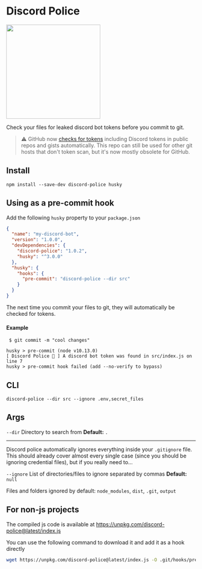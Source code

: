 # Discord Police

<img src="https://media1.tenor.com/images/3d596ad88741269a62e73d75c81afde4/tenor.gif?itemid=9529075" width="250">

Check your files for leaked discord bot tokens before you commit to git.

> ⚠️ GitHub now [checks for tokens](https://help.github.com/en/github/administering-a-repository/about-token-scanning) including Discord tokens in public repos and gists automatically. This repo can still be used for other git hosts that don't token scan, but it's now mostly obsolete for GitHub.

## Install

```
npm install --save-dev discord-police husky
```

## Using as a pre-commit hook

Add the following `husky` property to your `package.json`

```json
{
  "name": "my-discord-bot",
  "version": "1.0.0",
  "devDependencies": {
    "discord-police": "1.0.2",
    "husky": "^3.0.0"
  },
  "husky": {
    "hooks": {
      "pre-commit": "discord-police --dir src"
    }
  }
}
```

The next time you commit your files to git, they will automatically be checked for tokens.

#### Example
```
 $ git commit -m "cool changes"
 
husky > pre-commit (node v10.13.0)
[ Discord Police 🚨 ] A discord bot token was found in src/index.js on line 7
husky > pre-commit hook failed (add --no-verify to bypass)
```

## CLI

```
discord-police --dir src --ignore .env,secret_files
```

## Args

`--dir` Directory to search from **Default:** `.`

---

Discord police automatically ignores everything inside your `.gitignore` file. This should already cover almost every single case (since you should be ignoring credential files), but if you really need to...

`--ignore` List of directories/files to ignore separated by commas **Default:** `null`

Files and folders ignored by default: `node_modules`, `dist`, `.git`, `output`

## For non-js projects
The compiled js code is available at https://unpkg.com/discord-police@latest/index.js

You can use the following command to download it and add it as a hook directly
```bash
wget https://unpkg.com/discord-police@latest/index.js -O .git/hooks/pre-commit && chmod +x .git/hooks/pre-commit
```

